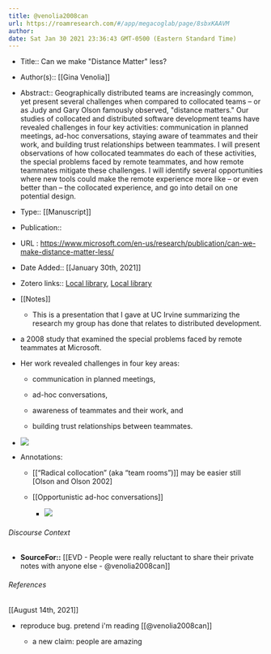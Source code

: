 ```yaml
---
title: @venolia2008can
url: https://roamresearch.com/#/app/megacoglab/page/8sbxKAAVM
author: 
date: Sat Jan 30 2021 23:36:43 GMT-0500 (Eastern Standard Time)
---
```


- Title:: Can we make "Distance Matter" less?
- Author(s):: [[Gina Venolia]]
- Abstract:: Geographically distributed teams are increasingly common, yet present several challenges when compared to collocated teams – or as Judy and Gary Olson famously observed, "distance matters." Our studies of collocated and distributed software development teams have revealed challenges in four key activities: communication in planned meetings, ad-hoc conversations, staying aware of teammates and their work, and building trust relationships between teammates. I will present observations of how collocated teammates do each of these activities, the special problems faced by remote teammates, and how remote teammates mitigate these challenges. I will identify several opportunities where new tools could make the remote experience more like – or even better than – the collocated experience, and go into detail on one potential design.
- Type:: [[Manuscript]]
- Publication::
- URL : https://www.microsoft.com/en-us/research/publication/can-we-make-distance-matter-less/
- Date Added:: [[January 30th, 2021]]
- Zotero links:: [Local library](zotero://select/groups/2451508/items/IBA8V8R4), [Local library](https://www.zotero.org/groups/2451508/items/IBA8V8R4)
- [[Notes]]

    - This is a presentation that I gave at UC Irvine summarizing the research my group has done that relates to distributed development.
- a 2008 study that examined the special problems faced by remote teammates at Microsoft.
- Her work revealed challenges in four key areas:

    - communication in planned meetings,

    - ad-hoc conversations,

    - awareness of teammates and their work, and

    - building trust relationships between teammates.
- ![](https://firebasestorage.googleapis.com/v0/b/firescript-577a2.appspot.com/o/imgs%2Fapp%2Fmegacoglab%2FaIZnOG7TYW.png?alt=media&token=f59d0401-69ad-4293-9c3c-a9064c3c052f)
- Annotations:

    - [[“Radical collocation” (aka “team rooms”)]] may be easier still [Olson and
Olson 2002]

    - [[Opportunistic ad-hoc conversations]]

        - ![](https://firebasestorage.googleapis.com/v0/b/firescript-577a2.appspot.com/o/imgs%2Fapp%2Fmegacoglab%2FY5sGAkP_Gt.png?alt=media&token=b957a9e1-1124-4dac-898a-ca42586fe736)

###### Discourse Context

- **SourceFor::** [[EVD - People were really reluctant to share their private notes with anyone else - @venolia2008can]]

###### References

[[August 14th, 2021]]

- reproduce bug. pretend i'm reading [[@venolia2008can]]

    - a new claim: people are amazing
